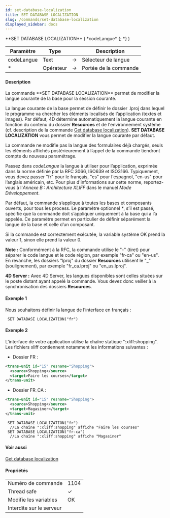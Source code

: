 ```yaml
---
id: set-database-localization
title: SET DATABASE LOCALIZATION
slug: /commands/set-database-localization
displayed_sidebar: docs
---
```


<!--REF #_command_.SET DATABASE LOCALIZATION.Syntax-->**SET DATABASE LOCALIZATION** ( *codeLangue* {; *} )<!-- END REF-->
<!--REF #_command_.SET DATABASE LOCALIZATION.Params-->
| Paramètre | Type |  | Description |
| --- | --- | --- | --- |
| codeLangue | Text | &#8594;  | Sélecteur de langue |
| * | Opérateur | &#8594;  | Portée de la commande |

<!-- END REF-->

#### Description 

<!--REF #_command_.SET DATABASE LOCALIZATION.Summary-->La commande **SET DATABASE LOCALIZATION** permet de modifier la langue courante de la base pour la session courante.<!-- END REF-->

La langue courante de la base permet de définir le dossier .lproj dans lequel le programme va chercher les éléments localisés de l’application (textes et images). Par défaut, 4D détermine automatiquement la langue courante en fonction du contenu du dossier **Resources** et de l'environnement système (cf. description de la commande [Get database localization](get-database-localization.md)). **SET DATABASE LOCALIZATION** vous permet de modifier la langue courante par défaut. 

La commande ne modifie pas la langue des formulaires déjà chargés, seuls les éléments affichés postérieurement à l’appel de la commande tiendront compte du nouveau paramétrage. 

Passez dans *codeLangue* la langue à utiliser pour l’application, exprimée dans la norme définie par la RFC 3066, ISO639 et ISO3166\. Typiquement, vous devez passer "fr" pour le français, "es" pour l'espagnol, "en-us" pour l’anglais américain, etc. Pour plus d'informations sur cette norme, reportez-vous à l'*Annexe B : Architecture XLIFF* dans le manuel *Mode Développement*.

Par défaut, la commande s’applique à toutes les bases et composants ouverts, pour tous les process. Le paramètre optionnel *\**, s’il est passé, spécifie que la commande doit s’appliquer uniquement à la base qui a l’a appelée. Ce paramètre permet en particulier de définir séparément la langue de la base et celle d’un composant. 

Si la commande est correctement exécutée, la variable système OK prend la valeur 1, sinon elle prend la valeur 0\. 

**Note :** Conformément à la RFC, la commande utilise le "-" (tiret) pour séparer le code langue et le code région, par exemple "fr-ca" ou "en-us". En revanche, les dossiers "lproj" du dossier **Resources** utilisent le "\_" (soulignement), par exemple "fr\_ca.lproj" ou "en\_us.lproj". 

**4D Server :** Avec 4D Server, les langues disponibles sont celles situées sur le poste distant ayant appelé la commande. Vous devez donc veiller à la synchronisation des dossiers **Resources**. 

#### Exemple 1 

Nous souhaitons définir la langue de l’interface en français :

```4d
 SET DATABASE LOCALIZATION("fr")
```

#### Exemple 2 

L’interface de votre application utilise la chaîne statique ":xliff:shopping". Les fichiers xliff contiennent notamment les informations suivantes :

* Dossier FR :  
```XML  
<trans-unit id="15" resname="Shopping">  
  <source>Shopping</source>  
  <target>Faire les courses</target>  
</trans-unit>  
```
* Dossier FR\_CA :  
```XML  
<trans-unit id="15" resname="Shopping">  
  <source>Shopping</source>  
  <target>Magasiner</target>  
</trans-unit>  
```

```4d
 SET DATABASE LOCALIZATION("fr")
  //La chaîne ":xliff:shopping" affiche "Faire les courses"
 SET DATABASE LOCALIZATION("fr-ca")
  //La chaîne ":xliff:shopping" affiche "Magasiner"
```

#### Voir aussi 

[Get database localization](get-database-localization.md)  

#### Propriétés
|  |  |
| --- | --- |
| Numéro de commande | 1104 |
| Thread safe | &check; |
| Modifie les variables | OK |
| Interdite sur le serveur ||


